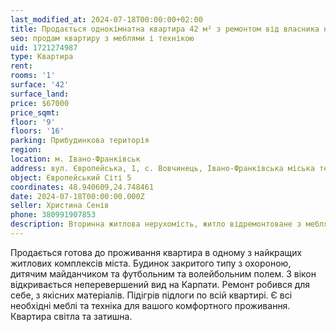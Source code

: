 ```yaml
---
last_modified_at: 2024-07-18T00:00:00+02:00
title: Продається однокімнатна квартира 42 м² з ремонтом від власника на Європейській в с. Вовчинець
seo: продам квартиру з меблями і технікою
uid: 1721274987
type: Квартира
rent:
rooms: '1'
surface: '42'
surface_land:
price: $67000
price_sqmt:
floor: '9'
floors: '16'
parking: Прибудинкова територія
region:
location: м. Івано-Франківськ
address: вул. Європейська, 1, c. Вовчинець, Івано-Франківська міська територіальна громада
object: Європейський Сіті 5
coordinates: 48.940609,24.748461
date: 2024-07-18T00:00:00.000Z
seller: Христина Сенів
phone: 380991907853
description: Вторинна житлова нерухомість, житло відремонтоване з меблями і технікою, придатне і готове для проживання
---
```


Продається готова до проживання квартира в одному з найкращих житлових комплексів міста. Будинок закритого типу з охороною, дитячим майданчиком та футбольним та волейбольним полем. З вікон відкривається неперевершений вид на Карпати. Ремонт робився для себе, з якісних матеріалів. Підігрів підлоги по всій квартирі. Є всі необхідні меблі та техніка для вашого комфортного проживання. Квартира світла та затишна.
